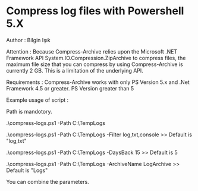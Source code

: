 # Compress log files with Powershell 5.X

Author : Bilgin Işık

Attention : 
Because Compress-Archive relies upon the Microsoft .NET Framework API System.IO.Compression.ZipArchive to compress files, 
the maximum file size that you can compress by using Compress-Archive is currently 2 GB. This is a limitation of the underlying API.

Requirements : 
Compress-Archive works with only PS Version 5.x and .Net Framework 4.5 or greater. 
PS Version greater than 5


Example usage of script :

Path is mandotory.

.\compress-logs.ps1 -Path C:\TempLogs

.\compress-logs.ps1 -Path C:\TempLogs -Filter log,txt,console >> Default is "log,txt"

.\compress-logs.ps1 -Path C:\TempLogs -DaysBack 15 >> Default is 5

.\compress-logs.ps1 -Path C:\TempLogs -ArchiveName LogArchive >> Default is "Logs"

You can combine the parameters.  
